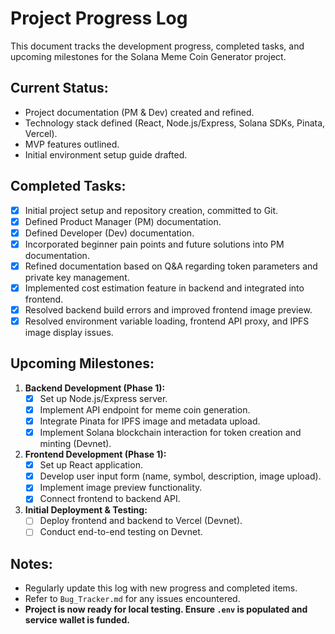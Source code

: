 # Project Progress Log

This document tracks the development progress, completed tasks, and upcoming milestones for the Solana Meme Coin Generator project.

## Current Status:

*   Project documentation (PM & Dev) created and refined.
*   Technology stack defined (React, Node.js/Express, Solana SDKs, Pinata, Vercel).
*   MVP features outlined.
*   Initial environment setup guide drafted.

## Completed Tasks:

- [x] Initial project setup and repository creation, committed to Git.
- [x] Defined Product Manager (PM) documentation.
- [x] Defined Developer (Dev) documentation.
- [x] Incorporated beginner pain points and future solutions into PM documentation.
- [x] Refined documentation based on Q&A regarding token parameters and private key management.
- [x] Implemented cost estimation feature in backend and integrated into frontend.
- [x] Resolved backend build errors and improved frontend image preview.
- [x] Resolved environment variable loading, frontend API proxy, and IPFS image display issues.

## Upcoming Milestones:

1.  **Backend Development (Phase 1):**
    *   [x] Set up Node.js/Express server.
    *   [x] Implement API endpoint for meme coin generation.
    *   [x] Integrate Pinata for IPFS image and metadata upload.
    *   [x] Implement Solana blockchain interaction for token creation and minting (Devnet).
2.  **Frontend Development (Phase 1):**
    *   [x] Set up React application.
    *   [x] Develop user input form (name, symbol, description, image upload).
    *   [x] Implement image preview functionality.
    *   [x] Connect frontend to backend API.
3.  **Initial Deployment & Testing:**
    *   [ ] Deploy frontend and backend to Vercel (Devnet).
    *   [ ] Conduct end-to-end testing on Devnet.

## Notes:

*   Regularly update this log with new progress and completed items.
*   Refer to `Bug_Tracker.md` for any issues encountered.
*   **Project is now ready for local testing. Ensure `.env` is populated and service wallet is funded.**
